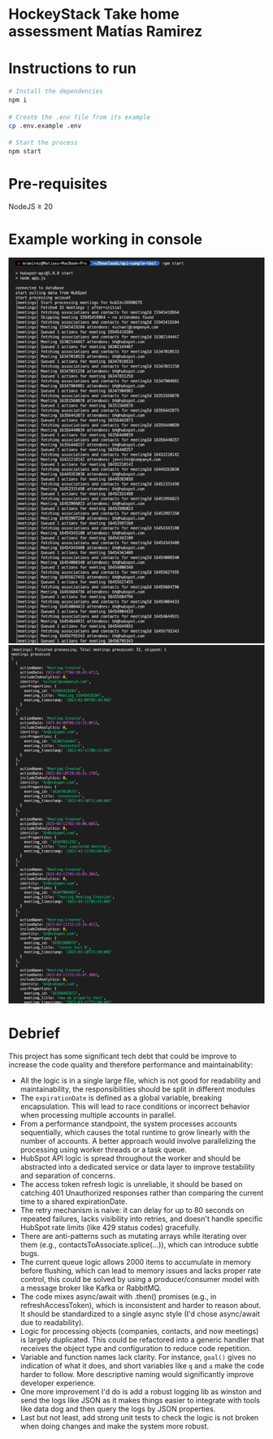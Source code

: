 # HockeyStack Take home assessment Matías Ramirez

# Instructions to run
```bash
# Install the dependencies
npm i

# Create the .env file from its example
cp .env.example .env

# Start the process
npm start
```

# Pre-requisites
NodeJS ≥ 20

# Example working in console
![output_1](assets/output_1.png)
![output_2](assets/output_2.png)

# Debrief

This project has some significant tech debt that could be improve to increase the code quality and therefore performance and maintainability:
* All the logic is in a single large file, which is not good for readability and maintainability, the responsibilities should be split in different modules
* The `expirationDate` is defined as a global variable, breaking encapsulation. This will lead to race conditions or incorrect behavior when processing multiple accounts in parallel.
* From a performance standpoint, the system processes accounts sequentially, which causes the total runtime to grow linearly with the number of accounts. A better approach would involve parallelizing the processing using worker threads or a task queue.
* HubSpot API logic is spread throughout the worker and should be abstracted into a dedicated service or data layer to improve testability and separation of concerns.
* The access token refresh logic is unreliable, it should be based on catching 401 Unauthorized responses rather than comparing the current time to a shared expirationDate.
* The retry mechanism is naive: it can delay for up to 80 seconds on repeated failures, lacks visibility into retries, and doesn't handle specific HubSpot rate limits (like 429 status codes) gracefully.
* There are anti-patterns such as mutating arrays while iterating over them (e.g., contactsToAssociate.splice(...)), which can introduce subtle bugs.
* The current queue logic allows 2000 items to accumulate in memory before flushing, which can lead to memory issues and lacks proper rate control, this could be solved by using a producer/consumer model with a message broker like Kafka or RabbitMQ.
* The code mixes async/await with .then() promises (e.g., in refreshAccessToken), which is inconsistent and harder to reason about. It should be standardized to a single async style (I'd chose async/await due to readability).
* Logic for processing objects (companies, contacts, and now meetings) is largely duplicated. This could be refactored into a generic handler that receives the object type and configuration to reduce code repetition.
* Variable and function names lack clarity. For instance, `goal()` gives no indication of what it does, and short variables like `q` and `a` make the code harder to follow. More descriptive naming would significantly improve developer experience.
* One more improvement I'd do is add a robust logging lib as winston and send the logs like JSON as it makes things easier to integrate with tools like data dog and then query the logs by JSON properties.
* Last but not least, add strong unit tests to check the logic is not broken when doing changes and make the system more robust.